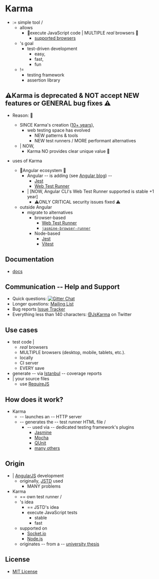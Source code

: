 # Karma

* := simple tool /
  * allows
    * 👀execute JavaScript code | MULTIPLE _real_ browsers 👀
      * [supported browsers](/docs/config/03-browsers.md)
  * 's goal
    * test-driven development
      * easy,
      * fast,
      * fun
  * !=
    * testing framework
    * assertion library

## ⚠️Karma is deprecated & NOT accept NEW features or GENERAL bug fixes ⚠️

* Reason: 🧠
  * SINCE Karma's creation ([10+ years](https://testing.googleblog.com/2012/11/testacular-spectacular-test-runner-for.html)),  
    * web testing space has evolved
      * NEW patterns & tools
      * NEW test runners / MORE performant alternatives
  * | NOW,
    * Karma NO provides clear unique value 🧠

* uses of Karma
  * 👀Angular ecosystem 👀
    * Angular -- is adding (see [Angular blog](https://blog.angular.io/moving-angular-cli-to-jest-and-web-test-runner-ef85ef69ceca)) -- 
      * [Jest](https://jestjs.io/)
      * [Web Test Runner](https://modern-web.dev/docs/test-runner/overview/)
    * | [NOW, Angular CLI's Web Test Runner supported is stable +1 year]
      * ⚠️ONLY CRITICAL security issues fixed ⚠️ 
  * outside Angular
    * migrate to alternatives
      * browser-based 
        * [Web Test Runner](https://modern-web.dev/docs/test-runner/overview/)
        * [`jasmine-browser-runner`](https://github.com/jasmine/jasmine-browser-runner) 
      * Node-based
        * [Jest](https://jestjs.io/)
        * [Vitest](https://vitest.dev/) 

## Documentation

* [docs](/docs)

## Communication -- Help and Support

* Quick questions:
[![Gitter Chat](https://img.shields.io/badge/GITTER-join%20chat-green.svg?style=flat-square)](https://gitter.im/karma-runner/karma)
* Longer questions: [Mailing List]
* Bug reports [Issue Tracker]
* Everything less than 140 characters: [@JsKarma] on Twitter

## Use cases

* test code | 
  * *real* browsers
  * MULTIPLE browsers (desktop, mobile, tablets, etc.).
  * locally
  * CI server
  * EVERY save
* generate -- via [Istanbul] -- coverage reports
* | your source files
  * use [RequireJS] 

## How does it work?

* Karma 
  * -- launches an -- HTTP server
  * -- generates the -- test runner HTML file / 
    * -- used via -- dedicated testing framework's plugins
      * [Jasmine]
      * [Mocha]
      * [QUnit]
      * [many others](https://www.npmjs.com/search?q=keywords:karma-adapter)

## Origin

* | [AngularJS] development
  * originally, [JSTD] used
    * MANY problems
* Karma
  * == own test runner / 
  * 's idea
    * == JSTD's idea
    * execute JavaScript tests 
      * stable
      * fast
  * supported on
    * [Socket.io]
    * [Node.js]
  * originates -- from a -- [university thesis]

## License
* [MIT License](./LICENSE)

[AngularJS]: https://angularjs.org/
[JSTD]: https://code.google.com/p/js-test-driver/
[Socket.io]: https://socket.io/
[Node.js]: https://nodejs.org/
[Jasmine]: https://github.com/karma-runner/karma-jasmine
[Mocha]: https://github.com/karma-runner/karma-mocha
[QUnit]: https://github.com/karma-runner/karma-qunit
[here]: https://www.youtube.com/watch?v=MVw8N3hTfCI
[Mailing List]: https://groups.google.com/forum/#!forum/karma-users
[Issue Tracker]: https://github.com/karma-runner/karma/issues
[@JsKarma]: https://twitter.com/JsKarma
[RequireJS]: https://requirejs.org/
[Istanbul]: https://github.com/gotwarlost/istanbul
[university thesis]: https://github.com/karma-runner/karma/raw/master/thesis.pdf
